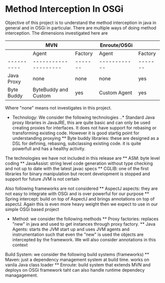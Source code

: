 # Method Interception In OSGi

Objective of this project is to understand the method interception in java in general and in OSGi in particular. There are multiple ways of doing method interception. The dimensions investigated here are 

|            |  MVN                 |         | Enroute/OSGi |         |
| ---------- | -------------------- | ------- | ------------ | ------- |
|            | Agent                | Factory | Agent        | Factory |
| ---------- | -------------------- | ------- | ------------ | ------- |
| Java Proxy | none                 | none    | none         | yes     |
| Byte Buddy | ByteBuddy and Custom | yes     | Custom Agent | yes     |

Where "none" means not investigates in this project.

* Technology: We consider the following technologies
..* Standard Java proxy libraries in JavaJRE, this are quite basic and can only be used creating proxies for interfaces. It does not have support for rebasing or transforming existing code. However it is good startig point for understanding proxying 
** Byte buddy libraries: these are designed as a DSL for defining, rebasing, subclassing existing code. it is quite powerfull and has a healthy activity.

The technologies we have not included in this release are 
** ASM: byte level coding
** JavaAssist: string level code generation without type checking and not up to date with the latest javac specs
** CGLIB: one of the first libraries for binary manipulation but recent development is stopped and support for future JVM is not certain

Also following frameworks are not considered
** AspectJ aspects: they are not easy to integrate with OSGi and is over powerful for our purpose
** Spring intercept: build on top of AspectJ and brings annotations on top of aspectJ. Again this is even more heavy weight then we expect to use in our simple OSGi based project

* Method: we consider the following methods
** Proxy factories: replaces "new" in java and used to get instances through proxy factory.
** Java Agents: starts the JVM start up and uses JVM agents and instrumentation such that even the "new" is used the objects are intercepted by the framework. We will also consider annotations in this context


Build System: we consider the following build systems (frameworks)
** Maven: just a dependency management system at build time. works on vanila Java class loader
** Enroute: build system that extends MVN and deploys on OSGi framework taht can also handle runtime dependecy managagement.
